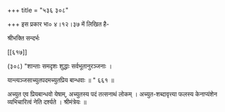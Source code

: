 +++
title = "५३६ ३०८"

+++
इस प्रकार भा० ४।१२।३७ में लिखित है- 

श्रीभक्ति सन्दर्भः 

[[६१७]]

(३०८) "शान्ताः समदृशः शुद्धाः सर्वभूतानुरञ्जनाः । 

यान्त्यञ्जसाच्युतपदमच्युतप्रिय बान्धवाः ॥ " ६६१ ॥ 

अच्युत एव प्रियबान्धवो येषाम्, अच्युतस्य पदं तत्सनाथं लोकम् । अच्युत-शब्दावृत्त्या फलस्य केनाप्यंशेन व्यभिचारित्वं नेति दर्श्यते । श्रीमंत्रेयः ॥ 

